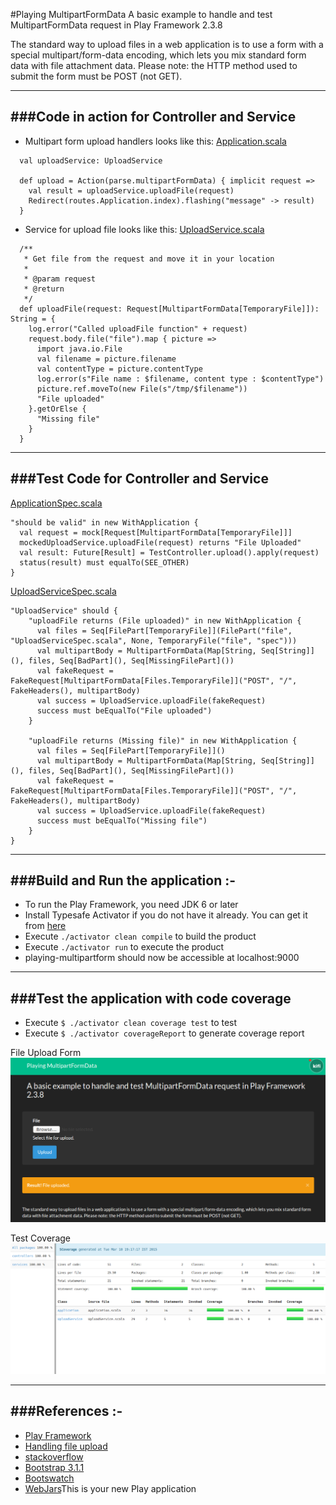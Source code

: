 #Playing MultipartFormData
A basic example to handle and test MultipartFormData request in Play Framework 2.3.8

The standard way to upload files in a web application is to use a form with a special multipart/form-data encoding, which lets you mix standard form data with file attachment data.
Please note: the HTTP method used to submit the form must be POST (not GET). 

-----------------------------------------------------
###Code in action for Controller and Service
-----------------------------------------------------
- Multipart form upload handlers looks like this:
[Application.scala](https://github.com/knoldus/playing-multipartform/blob/master/app/controllers/Application.scala)

```
  val uploadService: UploadService

  def upload = Action(parse.multipartFormData) { implicit request =>
    val result = uploadService.uploadFile(request)
    Redirect(routes.Application.index).flashing("message" -> result)
  }
```


- Service for upload file looks like this:
[UploadService.scala](https://github.com/knoldus/playing-multipartform/blob/master/app/services/UploadService.scala)
```
  /**
   * Get file from the request and move it in your location
   *
   * @param request
   * @return
   */
  def uploadFile(request: Request[MultipartFormData[TemporaryFile]]): String = {
    log.error("Called uploadFile function" + request)
    request.body.file("file").map { picture =>
      import java.io.File
      val filename = picture.filename
      val contentType = picture.contentType
      log.error(s"File name : $filename, content type : $contentType")
      picture.ref.moveTo(new File(s"/tmp/$filename"))
      "File uploaded"
    }.getOrElse {
      "Missing file"
    }
  }

```
------------------------------------------------------
###Test Code for Controller and Service
------------------------------------------------------
[ApplicationSpec.scala](https://github.com/knoldus/playing-multipartform/blob/master/test/ApplicationSpec.scala)
```
"should be valid" in new WithApplication {
  val request = mock[Request[MultipartFormData[TemporaryFile]]]
  mockedUploadService.uploadFile(request) returns "File Uploaded"
  val result: Future[Result] = TestController.upload().apply(request)
  status(result) must equalTo(SEE_OTHER)
}
```

[UploadServiceSpec.scala](https://github.com/knoldus/playing-multipartform/blob/master/test/services/UploadServiceSpec.scala)
```
"UploadService" should {
    "uploadFile returns (File uploaded)" in new WithApplication {
      val files = Seq[FilePart[TemporaryFile]](FilePart("file", "UploadServiceSpec.scala", None, TemporaryFile("file", "spec")))
      val multipartBody = MultipartFormData(Map[String, Seq[String]](), files, Seq[BadPart](), Seq[MissingFilePart]())
      val fakeRequest = FakeRequest[MultipartFormData[Files.TemporaryFile]]("POST", "/", FakeHeaders(), multipartBody)
      val success = UploadService.uploadFile(fakeRequest)
      success must beEqualTo("File uploaded")
    }
    
    "uploadFile returns (Missing file)" in new WithApplication {
      val files = Seq[FilePart[TemporaryFile]]()
      val multipartBody = MultipartFormData(Map[String, Seq[String]](), files, Seq[BadPart](), Seq[MissingFilePart]())
      val fakeRequest = FakeRequest[MultipartFormData[Files.TemporaryFile]]("POST", "/", FakeHeaders(), multipartBody)
      val success = UploadService.uploadFile(fakeRequest)
      success must beEqualTo("Missing file")
    }
}
```

-----------------------------------------------------------------------
###Build and Run the application :-
-----------------------------------------------------------------------
* To run the Play Framework, you need JDK 6 or later
* Install Typesafe Activator if you do not have it already. You can get it from [here](http://www.playframework.com/download) 
* Execute `./activator clean compile` to build the product
* Execute `./activator run` to execute the product
* playing-multipartform should now be accessible at localhost:9000

-----------------------------------------------------------------------
###Test the application with code coverage
-----------------------------------------------------------------------
* Execute `$ ./activator clean coverage test` to test
* Execute `$ ./activator coverageReport` to generate coverage report

File Upload Form
![alt tag](/public/images/multipartform.png)

Test Coverage
![alt tag](/public/images/code_coverage.png)

-----------------------------------------------------------------------
###References :-
-----------------------------------------------------------------------
* [Play Framework](http://www.playframework.com/)
* [Handling file upload](https://playframework.com/documentation/2.3.x/ScalaFileUpload)
* [stackoverflow](http://stackoverflow.com/a/19670860/2893807)
* [Bootstrap 3.1.1](http://getbootstrap.com/css/)
* [Bootswatch](http://bootswatch.com/darkly/)
* [WebJars](http://www.webjars.org/)This is your new Play application
